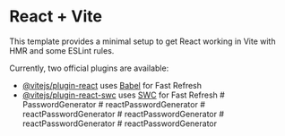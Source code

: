 # React + Vite

This template provides a minimal setup to get React working in Vite with HMR and some ESLint rules.

Currently, two official plugins are available:

- [@vitejs/plugin-react](https://github.com/vitejs/vite-plugin-react/blob/main/packages/plugin-react/README.md) uses [Babel](https://babeljs.io/) for Fast Refresh
- [@vitejs/plugin-react-swc](https://github.com/vitejs/vite-plugin-react-swc) uses [SWC](https://swc.rs/) for Fast Refresh
#   P a s s w o r d G e n e r a t o r  
 #   r e a c t P a s s w o r d G e n e r a t o r  
 #   r e a c t P a s s w o r d G e n e r a t o r  
 #   r e a c t P a s s w o r d G e n e r a t o r  
 #   r e a c t P a s s w o r d G e n e r a t o r  
 #   r e a c t P a s s w o r d G e n e r a t o r  
 
